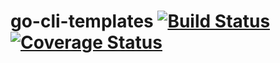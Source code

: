 # go-cli-templates [![Build Status](https://travis-ci.org/luke-chisholm6/go-cli-templates.svg?branch=master)](https://travis-ci.org/luke-chisholm6/go-cli-templates) [![Coverage Status](https://coveralls.io/repos/github/luke-chisholm6/go-cli-templates/badge.svg?branch=master)](https://coveralls.io/github/luke-chisholm6/go-cli-templates?branch=master)